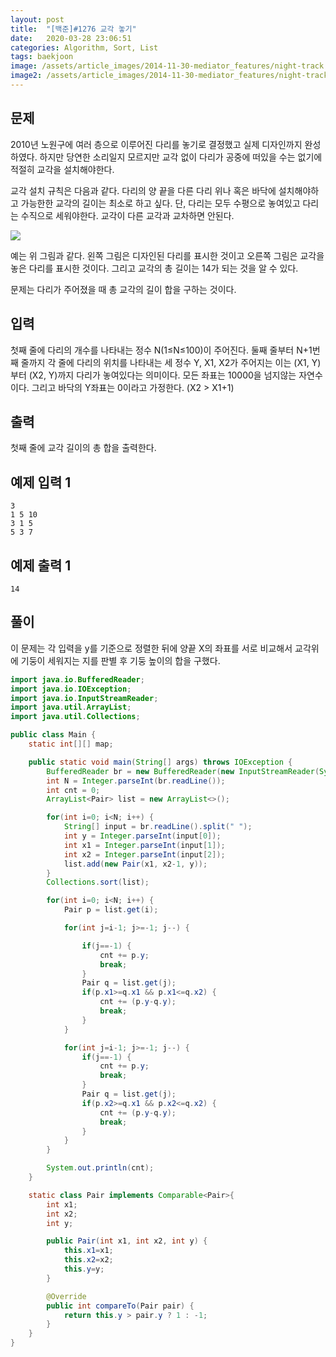 ```yaml
---
layout: post
title:  "[백준]#1276 교각 놓기"
date:   2020-03-28 23:06:51
categories: Algorithm, Sort, List
tags: baekjoon
image: /assets/article_images/2014-11-30-mediator_features/night-track.JPG
image2: /assets/article_images/2014-11-30-mediator_features/night-track-mobile.JPG
---
```


문제
--------------------

2010년 노원구에 여러 층으로 이루어진 다리를 놓기로 결정했고 실제 디자인까지 완성하였다. 하지만 당연한 소리일지 모르지만 교각 없이 다리가 공중에 떠있을 수는 없기에 적절히 교각을 설치해야한다.

교각 설치 규칙은 다음과 같다. 다리의 양 끝을 다른 다리 위나 혹은 바닥에 설치해야하고 가능한한 교각의 길이는 최소로 하고 싶다. 단, 다리는 모두 수평으로 놓여있고 다리는 수직으로 세워야한다. 교각이 다른 교각과 교차하면 안된다.

![](https://www.acmicpc.net/upload/201004/nowon.JPG)

예는 위 그림과 같다. 왼쪽 그림은 디자인된 다리를 표시한 것이고 오른쪽 그림은 교각을 놓은 다리를 표시한 것이다. 그리고 교각의 총 길이는 14가 되는 것을 알 수 있다.

문제는 다리가 주어졌을 때 총 교각의 길이 합을 구하는 것이다.

입력
---------------------------

첫째 줄에 다리의 개수를 나타내는 정수 N(1≤N≤100)이 주어진다. 둘째 줄부터 N+1번째 줄까지 각 줄에 다리의 위치를 나타내는 세 정수 Y, X1, X2가 주어지는 이는 (X1, Y)부터 (X2, Y)까지 다리가 놓여있다는 의미이다. 모든 좌표는 10000을 넘지않는 자연수이다. 그리고 바닥의 Y좌표는 0이라고 가정한다. (X2 > X1+1)

출력
----------------

첫째 줄에 교각 길이의 총 합을 출력한다.

예제 입력 1 
----------------------

```
3
1 5 10
3 1 5
5 3 7
```

예제 출력 1 
------------------------

```
14
```

풀이
--------------------------

이 문제는 각 입력을 y를 기준으로 정렬한 뒤에 양끝 X의 좌표를 서로 비교해서 교각위에 기둥이 세워지는 지를 판별 후 기둥 높이의 합을 구했다. 

```java
import java.io.BufferedReader;
import java.io.IOException;
import java.io.InputStreamReader;
import java.util.ArrayList;
import java.util.Collections;

public class Main {
    static int[][] map;

    public static void main(String[] args) throws IOException {
        BufferedReader br = new BufferedReader(new InputStreamReader(System.in));
        int N = Integer.parseInt(br.readLine());
        int cnt = 0;
        ArrayList<Pair> list = new ArrayList<>();

        for(int i=0; i<N; i++) {
            String[] input = br.readLine().split(" ");
            int y = Integer.parseInt(input[0]);
            int x1 = Integer.parseInt(input[1]);
            int x2 = Integer.parseInt(input[2]);
            list.add(new Pair(x1, x2-1, y));
        }
        Collections.sort(list);

        for(int i=0; i<N; i++) {
            Pair p = list.get(i);

            for(int j=i-1; j>=-1; j--) {

                if(j==-1) {
                    cnt += p.y;
                    break;
                }
                Pair q = list.get(j);
                if(p.x1>=q.x1 && p.x1<=q.x2) {
                    cnt += (p.y-q.y);
                    break;
                }
            }

            for(int j=i-1; j>=-1; j--) {
                if(j==-1) {
                    cnt += p.y;
                    break;
                }
                Pair q = list.get(j);
                if(p.x2>=q.x1 && p.x2<=q.x2) {
                    cnt += (p.y-q.y);
                    break;
                }
            }
        }

        System.out.println(cnt);
    }

    static class Pair implements Comparable<Pair>{
        int x1;
        int x2;
        int y;

        public Pair(int x1, int x2, int y) {
            this.x1=x1;
            this.x2=x2;
            this.y=y;
        }

        @Override
        public int compareTo(Pair pair) {
            return this.y > pair.y ? 1 : -1;
        }
    }
}
```

